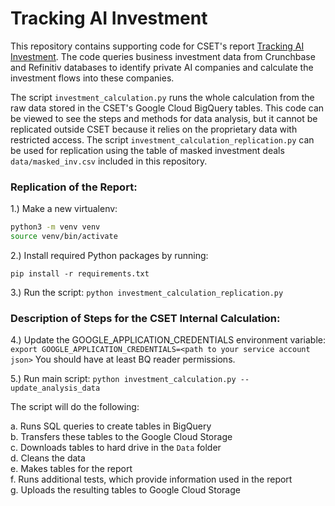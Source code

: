# Tracking AI Investment
This repository contains supporting code for CSET's report [Tracking AI Investment](https://cset.georgetown.edu/research/tracking-ai-investment/). The code queries business investment data from Crunchbase and Refinitiv databases to identify private AI companies and calculate the investment flows into these companies.  

The script `investment_calculation.py` runs the whole calculation from the raw data stored in the CSET's Google Cloud BigQuery tables. This code can be viewed to see the steps and methods for data analysis, but it cannot be replicated outside CSET because it relies on the proprietary data with restricted access. The script `investment_calculation_replication.py` can be used for replication using the table of masked investment deals `data/masked_inv.csv` included in this repository.


### Replication of the Report:

1.) Make a new virtualenv:

```bash
python3 -m venv venv
source venv/bin/activate
```

2.) Install required Python packages by running:

`pip install -r requirements.txt`

3.) Run the script: `python investment_calculation_replication.py`

### Description of Steps for the CSET Internal Calculation:

4.) Update the GOOGLE_APPLICATION_CREDENTIALS environment variable: `export GOOGLE_APPLICATION_CREDENTIALS=<path to your service account json>` You should have at least BQ reader permissions.
 
5.) Run main script: `python investment_calculation.py --update_analysis_data`

The script will do the following:

a. Runs SQL queries to create tables in BigQuery <br>
b. Transfers these tables to the Google Cloud Storage<br>
c. Downloads tables to hard drive in the `Data` folder<br>
d. Cleans the data<br>
e. Makes tables for the report <br>
f. Runs additional tests, which provide information used in the report<br>
g. Uploads the resulting tables to Google Cloud Storage<br>


